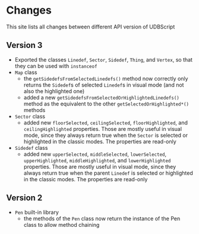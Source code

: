 # Changes
This site lists all changes between different API version of UDBScript

## Version 3

- Exported the classes `Linedef`, `Sector`, `Sidedef`, `Thing`, and `Vertex`, so that they can be used with `instanceof`
- `Map` class
    - the `getSidedefsFromSelectedLinedefs()` method now correctly only returns the `Sidedef`s of selected `Linedef`s in visual mode (and not also the highlighted one)
    - added a new `getSidedefsFromSelectedOrHighlightedLinedefs()` method as the equivalent to the other `getSelectedOrHighlighted*()` methods
- `Sector` class
    - added new `floorSelected`, `ceilingSelected`, `floorHighlighted`, and `ceilingHighlighted` properties. Those are mostly useful in visual mode, since they always return true when the `Sector` is selected or highlighted in the classic modes. The properties are read-only
- `Sidedef` class
    - added new `upperSelected`, `middleSelected`, `lowerSelected`, `upperHighlighted`, `middleHighlighted`, and `lowerHighlighted` properties. Those are mostly useful in visual mode, since they always return true when the parent `Linedef` is selected or highlighted in the classic modes. The properties are read-only

## Version 2

- `Pen` built-in library
    - the methods of the `Pen` class now return the instance of the Pen class to allow method chaining